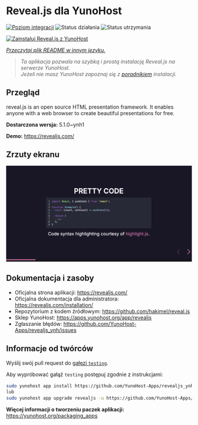 <!--
To README zostało automatycznie wygenerowane przez <https://github.com/YunoHost/apps/tree/master/tools/readme_generator>
Nie powinno być ono edytowane ręcznie.
-->

# Reveal.js dla YunoHost

[![Poziom integracji](https://apps.yunohost.org/badge/integration/revealjs)](https://ci-apps.yunohost.org/ci/apps/revealjs/)
![Status działania](https://apps.yunohost.org/badge/state/revealjs)
![Status utrzymania](https://apps.yunohost.org/badge/maintained/revealjs)

[![Zainstaluj Reveal.js z YunoHost](https://install-app.yunohost.org/install-with-yunohost.svg)](https://install-app.yunohost.org/?app=revealjs)

*[Przeczytaj plik README w innym języku.](./ALL_README.md)*

> *Ta aplikacja pozwala na szybką i prostą instalację Reveal.js na serwerze YunoHost.*  
> *Jeżeli nie masz YunoHost zapoznaj się z [poradnikiem](https://yunohost.org/install) instalacji.*

## Przegląd

reveal.js is an open source HTML presentation framework. It enables anyone with a web browser to create beautiful presentations for free.


**Dostarczona wersja:** 5.1.0~ynh1

**Demo:** <https://revealjs.com/>

## Zrzuty ekranu

![Zrzut ekranu z Reveal.js](./doc/screenshots/screenshot.png)

## Dokumentacja i zasoby

- Oficjalna strona aplikacji: <https://revealjs.com/>
- Oficjalna dokumentacja dla administratora: <https://revealjs.com/installation/>
- Repozytorium z kodem źródłowym: <https://github.com/hakimel/reveal.js>
- Sklep YunoHost: <https://apps.yunohost.org/app/revealjs>
- Zgłaszanie błędów: <https://github.com/YunoHost-Apps/revealjs_ynh/issues>

## Informacje od twórców

Wyślij swój pull request do [gałęzi `testing`](https://github.com/YunoHost-Apps/revealjs_ynh/tree/testing).

Aby wypróbować gałąź `testing` postępuj zgodnie z instrukcjami:

```bash
sudo yunohost app install https://github.com/YunoHost-Apps/revealjs_ynh/tree/testing --debug
lub
sudo yunohost app upgrade revealjs -u https://github.com/YunoHost-Apps/revealjs_ynh/tree/testing --debug
```

**Więcej informacji o tworzeniu paczek aplikacji:** <https://yunohost.org/packaging_apps>
